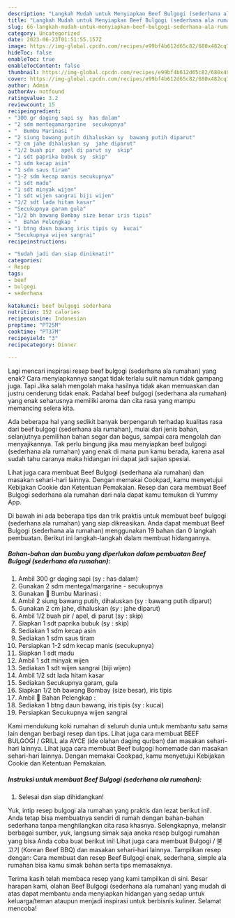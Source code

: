 ```yaml
---
description: "Langkah Mudah untuk Menyiapkan Beef Bulgogi (sederhana ala rumahan) yang Enak"
title: "Langkah Mudah untuk Menyiapkan Beef Bulgogi (sederhana ala rumahan) yang Enak"
slug: 66-langkah-mudah-untuk-menyiapkan-beef-bulgogi-sederhana-ala-rumahan-yang-enak
category: Uncategorized
date: 2023-06-23T01:51:55.157Z
image: https://img-global.cpcdn.com/recipes/e99bf4b612d65c82/680x482cq70/beef-bulgogi-sederhana-ala-rumahan-foto-resep-utama.jpg
hideToc: false
enableToc: true
enableTocContent: false
thumbnail: https://img-global.cpcdn.com/recipes/e99bf4b612d65c82/680x482cq70/beef-bulgogi-sederhana-ala-rumahan-foto-resep-utama.jpg
cover: https://img-global.cpcdn.com/recipes/e99bf4b612d65c82/680x482cq70/beef-bulgogi-sederhana-ala-rumahan-foto-resep-utama.jpg
author: Admin
authorAv: notfound
ratingvalue: 3.2
reviewcount: 15
recipeingredient:
- "300 gr daging sapi sy  has dalam"
- "2 sdm mentegamargarine  secukupnya"
- "  Bumbu Marinasi "
- "2 siung bawang putih dihaluskan sy  bawang putih diparut"
- "2 cm jahe dihaluskan sy  jahe diparut"
- "1/2 buah pir  apel di parut sy  skip"
- "1 sdt paprika bubuk sy  skip"
- "1 sdm kecap asin"
- "1 sdm saus tiram"
- "1-2 sdm kecap manis secukupnya"
- "1 sdt madu"
- "1 sdt minyak wijen"
- "1 sdt wijen sangrai biji wijen"
- "1/2 sdt lada hitam kasar"
- "Secukupnya garam gula"
- "1/2 bh bawang Bombay size besar iris tipis"
- "  Bahan Pelengkap "
- "1 btng daun bawang iris tipis sy  kucai"
- "Secukupnya wijen sangrai"
recipeinstructions:

- "Sudah jadi dan siap dinikmati!"
categories:
- Resep
tags:
- beef
- bulgogi
- sederhana

katakunci: beef bulgogi sederhana 
nutrition: 152 calories
recipecuisine: Indonesian
preptime: "PT25M"
cooktime: "PT37M"
recipeyield: "3"
recipecategory: Dinner

---
```



Lagi mencari inspirasi resep beef bulgogi (sederhana ala rumahan) yang enak? Cara menyiapkannya sangat tidak terlalu sulit namun tidak gampang juga. Tapi Jika salah mengolah maka hasilnya tidak akan memuaskan dan justru cenderung tidak enak. Padahal beef bulgogi (sederhana ala rumahan) yang enak seharusnya memiliki aroma dan cita rasa yang mampu memancing selera kita.


Ada beberapa hal yang sedikit banyak berpengaruh terhadap kualitas rasa dari beef bulgogi (sederhana ala rumahan), mulai dari jenis bahan, selanjutnya pemilihan bahan segar dan bagus, sampai cara mengolah dan menyajikannya. Tak perlu bingung jika mau menyiapkan beef bulgogi (sederhana ala rumahan) yang enak di mana pun kamu berada, karena asal sudah tahu caranya maka hidangan ini dapat jadi sajian spesial.

Lihat juga cara membuat Beef Bulgogi (sederhana ala rumahan) dan masakan sehari-hari lainnya. Dengan memakai Cookpad, kamu menyetujui Kebijakan Cookie dan Ketentuan Pemakaian. Resep dan cara membuat Beef Bulgogi sederhana ala rumahan dari nala dapat kamu temukan di Yummy App.


Di bawah ini ada beberapa tips dan trik praktis untuk membuat beef bulgogi (sederhana ala rumahan) yang siap dikreasikan. Anda dapat membuat Beef Bulgogi (sederhana ala rumahan) menggunakan 19 bahan dan 0 langkah pembuatan. Berikut ini langkah-langkah dalam membuat hidangannya.

<!--inarticleads1-->

##### Bahan-bahan dan bumbu yang diperlukan dalam pembuatan Beef Bulgogi (sederhana ala rumahan):

1. Ambil 300 gr daging sapi (sy : has dalam)
1. Gunakan 2 sdm mentega/margarine - secukupnya
1. Gunakan  🌠 Bumbu Marinasi :
1. Ambil 2 siung bawang putih, dihaluskan (sy : bawang putih diparut)
1. Gunakan 2 cm jahe, dihaluskan (sy : jahe diparut)
1. Ambil 1/2 buah pir / apel, di parut (sy : skip)
1. Siapkan 1 sdt paprika bubuk (sy : skip)
1. Sediakan 1 sdm kecap asin
1. Sediakan 1 sdm saus tiram
1. Persiapkan 1-2 sdm kecap manis (secukupnya)
1. Siapkan 1 sdt madu
1. Ambil 1 sdt minyak wijen
1. Sediakan 1 sdt wijen sangrai (biji wijen)
1. Ambil 1/2 sdt lada hitam kasar
1. Sediakan Secukupnya garam, gula
1. Siapkan 1/2 bh bawang Bombay (size besar), iris tipis
1. Ambil  🌠 Bahan Pelengkap :
1. Sediakan 1 btng daun bawang, iris tipis (sy : kucai)
1. Persiapkan Secukupnya wijen sangrai


Kami mendukung koki rumahan di seluruh dunia untuk membantu satu sama lain dengan berbagi resep dan tips. Lihat juga cara membuat BEEF BULGOGI / GRILL ala AYCE (ide olahan daging qurban) dan masakan sehari-hari lainnya. Lihat juga cara membuat Beef bulgogi homemade dan masakan sehari-hari lainnya. Dengan memakai Cookpad, kamu menyetujui Kebijakan Cookie dan Ketentuan Pemakaian. 

<!--inarticleads2-->

##### Instruksi untuk membuat Beef Bulgogi (sederhana ala rumahan):


1. Selesai dan siap dihidangkan!

Yuk, intip resep bulgogi ala rumahan yang praktis dan lezat berikut ini!. Anda tetap bisa membuatnya sendiri di rumah dengan bahan-bahan sederhana tanpa menghilangkan cita rasa khasnya. Selengkapnya, melansir berbagai sumber, yuk, langsung simak saja aneka resep bulgogi rumahan yang bisa Anda coba buat berikut ini! Lihat juga cara membuat Bulgogi / 불고기 (Korean Beef BBQ) dan masakan sehari-hari lainnya. Tampilkan resep dengan: Cara membuat dan resep Beef Bulgogi enak, sederhana, simple ala rumahan bisa kamu simak bahan serta tips memasaknya. 

Terima kasih telah membaca resep yang kami tampilkan di sini. Besar harapan kami, olahan Beef Bulgogi (sederhana ala rumahan) yang mudah di atas dapat membantu anda menyiapkan hidangan yang sedap untuk keluarga/teman ataupun menjadi inspirasi untuk berbisnis kuliner. Selamat mencoba!
